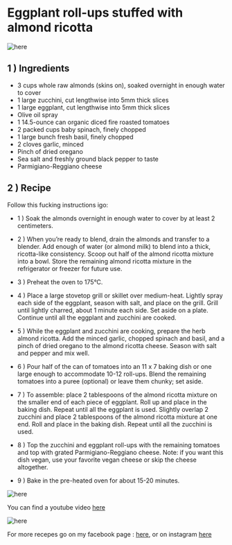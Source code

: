 
# Eggplant roll-ups stuffed with almond ricotta

![here](http://cf.foodista.com/content/fp/qtx45fxeu7qsj8ci.jpg)

## 1 ) Ingredients

- 3 cups whole raw almonds (skins on), soaked overnight in enough water to cover
- 1 large zucchini, cut lengthwise into 5mm thick slices
- 1 large eggplant, cut lengthwise into 5mm thick slices
- Olive oil spray
- 1 14.5-ounce can organic diced fire roasted tomatoes
- 2 packed cups baby spinach, finely chopped
- 1 large bunch fresh basil, finely chopped
- 2 cloves garlic, minced
- Pinch of dried oregano
- Sea salt and freshly ground black pepper to taste
- Parmigiano-Reggiano cheese


## 2 ) Recipe

Follow this fucking instructions igo:

- 1 ) Soak the almonds overnight in enough water to cover by at least 2 centimeters. 

- 2 ) When you’re ready to blend, drain the almonds and transfer to a blender. Add enough of water (or almond milk) to blend into a thick, ricotta-like consistency. Scoop out half of the almond ricotta mixture into a bowl. Store the remaining almond ricotta mixture in the refrigerator or freezer for future use.

- 3 ) Preheat the oven to 175°C. 

- 4 ) Place a large stovetop grill or skillet over medium-heat. Lightly spray each side of the eggplant, season with salt, and place on the grill. Grill until lightly charred, about 1 minute each side. Set aside on a plate. Continue until all the eggplant and zucchini are cooked.

- 5 ) While the eggplant and zucchini are cooking, prepare the herb almond ricotta. Add the minced garlic, chopped spinach and basil, and a pinch of dried oregano to the almond ricotta cheese. Season with salt and pepper and mix well.

- 6 ) Pour half of the can of tomatoes into an 11 x 7 baking dish or one large enough to accommodate 10-12 roll-ups. Blend the remaining tomatoes into a puree (optional) or leave them chunky; set aside.


- 7 ) To assemble: place 2 tablespoons of the almond ricotta mixture on the smaller end of each piece of eggplant. Roll up and place in the baking dish. Repeat until all the eggplant is used. Slightly overlap 2 zucchini and place 2 tablespoons of the almond ricotta mixture at one end. Roll and place in the baking dish. Repeat until all the zucchini is used.

- 8 ) Top the zucchini and eggplant roll-ups with the remaining tomatoes and top with grated Parmigiano-Reggiano cheese. Note: if you want this dish vegan, use your favorite vegan cheese or skip the cheese altogether.

- 9 ) Bake in the pre-heated oven for about 15-20 minutes.

![here](http://cf.foodista.com/content/fp/5mx5woijylrvnvie.jpg)

You can find a youtube video [here](https://www.youtube.com/watch?v=aLpru3FYupc)

![here](./../../../IMG_0550.JPG)

For more recepes go on my facebook page : [here](https://www.facebook.com/michel.dabrov), or on instagram [here](https://www.instagram.com/dabrovmichel/)

